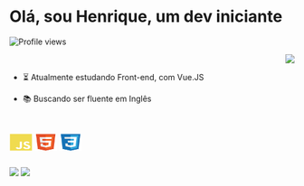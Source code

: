 
<h1 align="left"> Olá, sou Henrique, um dev iniciante </h1>
	<p align="left"> <img src="https://komarev.com/ghpvc/?username=HenryAlbrecht&color=yellow" alt="Profile views" /></p>
<div>
	<img align="right" height="180em" src="https://github-readme-stats.vercel.app/api?username=HenryAlbrecht&show_icons=true&theme=dracula&include_all_commits=true&count_private=true"/>
</div>
<br>
<div>
	
- ⏳ Atualmente estudando Front-end, com Vue.JS

- 📚 Buscando ser fluente em Inglês

</div><br>

<div style="display: inline_block"><br>
	<img align="center" alt="Js" height="30" width="40" src="https://raw.githubusercontent.com/devicons/devicon/master/icons/javascript/javascript-plain.svg">
	<img align="center" alt="HTML" height="30" width="40" src="https://raw.githubusercontent.com/devicons/devicon/master/icons/html5/html5-original.svg">
	<img align="center" alt="CSS" height="30" width="40" src="https://raw.githubusercontent.com/devicons/devicon/master/icons/css3/css3-original.svg">
</div>
	
  ##

<div>
	<a href="https://www.linkedin.com/in/henryferrial/" target="_blank"><img src="https://img.shields.io/badge/-LinkedIn-%230077B5?style=for-the-badge&logo=linkedin&logoColor=white" target="_blank"></a>
	<a href="mailto:henriqueferrial@gmail.com"> <img src="https://img.shields.io/badge/-Gmail-%23333?style=for-the-badge&logo=gmail&logoColor=white" target="_blank"></a>
</div>

                              
